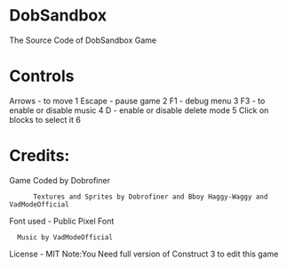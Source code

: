 # DobSandbox
The Source Code of DobSandbox Game
# Controls
Arrows  - to move 1
Escape - pause game 2
F1 - debug menu 3
F3 - to enable or disable music 4
D - enable or disable delete mode 5
Click on blocks to select it 6
# Credits:
Game Coded by Dobrofiner

          Textures and Sprites by Dobrofiner and Bboy Haggy-Waggy and VadModeOfficial

Font used - Public Pixel Font

      Music by VadModeOfficial

License - MIT
Note:You Need full version of Construct 3 to edit this game
